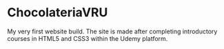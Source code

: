 # ChocolateriaVRU
My very first website build. The site is made after completing introductory courses in HTML5 and CSS3 within the Udemy platform.
